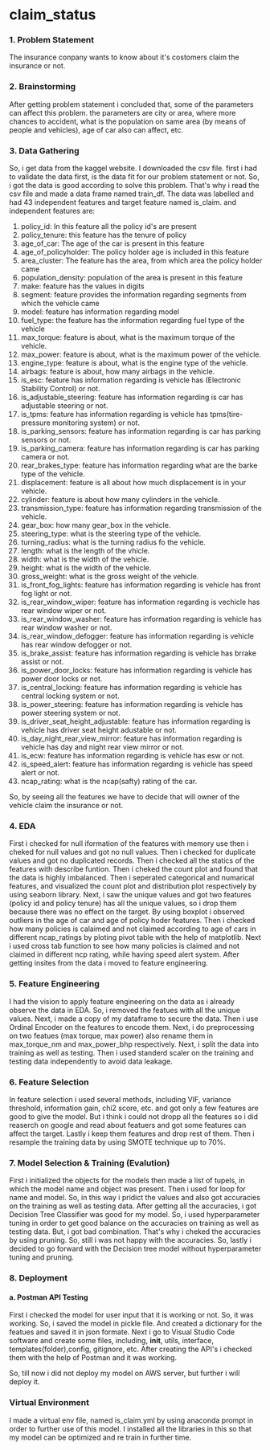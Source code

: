 # claim_status
### 1. Problem Statement
The insurance conpany wants to know about it's costomers claim the insurance or not.

### 2. Brainstorming 
After getting problem statement  i concluded that, some of the parameters can affect this problem. the parameters are city or area, where more chances to accident, what is the population on same area (by means of people and vehicles), age of car also can affect, etc.

### 3. Data Gathering
So, i get data from the kaggel website. I downloaded the csv file. first i had to validate the data first, is the data fit for our problem statement or not. So, i got the data is good according to solve this problem. That's why i read the csv file and made a data frame named train_df.
The data was labelled and had 43 independent features and target feature named is_claim. and independent features are:

1. policy_id: In this feature all the policy id's are present
2. policy_tenure: this feature has the tenure of policy
3. age_of_car: The age of the car is present in this feature
4. age_of_policyholder: The policy holder age is included in this feature
5. area_cluster: The feature has the area, from which area the policy holder came
6. population_density: population of the area is present in this feature
7. make: feature has the values in digits
8. segment: feature provides the information regarding segments from which the vehicle came
9. model: feature has information regarding model
10. fuel_type: the feature has the information regarding fuel type of the vehicle
11. max_torque: feature is about, what is the maximum torque of the vehicle.
12. max_power: feature is about, what is the maximum power of the vehicle.
13. engine_type: feature is about, what is the engine type of the vehicle.	
14. airbags: feature is about, how many airbags in the vehicle.	
15. is_esc: feature has information regarding is vehicle has (Electronic Stability Control) or not.
16. is_adjustable_steering: feature has information regarding is car has adjustable steering or not.
17. is_tpms: feature has information regarding is vehicle has tpms(tire-pressure monitoring system) or not.
18. is_parking_sensors: feature has information regarding is car has parking sensors or not.	
19. is_parking_camera: feature has information regarding is car has parking camera or not.
20. rear_brakes_type: feature has information regarding what are the barke type of the vehicle.	
21. displacement: feature is all about how much displacement is in your vehicle.
22. cylinder: feature is about how many cylinders in the vehicle.
23. transmission_type: feature has information regarding transmission of the vehicle.
24. gear_box: how many gear_box in the vehicle. 
25. steering_type: what is the steering type of the vehicle.
26. turning_radius: what is the turning radius fo the vehicle. 
27. length: what is the length of the vhicle.
28. width: what is the width of the vehicle.
29. height: what is the width of the vehicle. 
30. gross_weight: what is the gross weight of the vehicle. 
31. is_front_fog_lights: feature has information regarding is vehicle has front fog light or not.
32. is_rear_window_wiper: feature has information regarding is vechicle has rear window wiper or not.
33. is_rear_window_washer: feature has information regarding is vehicle has rear window washer or not.	
34. is_rear_window_defogger: feature has information regarding is vehicle has rear window defogger or not.
35. is_brake_assist: feature has information regarding is vehicle has brrake assist or not.	
36. is_power_door_locks: feature has information regarding is vehicle has power door locks or not.	
37. is_central_locking: feature has information regarding is vehicle has central locking system or not.	
38. is_power_steering: feature has information regarding is vehicle has power steering system or not.
39. is_driver_seat_height_adjustable: feature has information regarding is vehicle has driver seat height adustable or not.
40. is_day_night_rear_view_mirror: feature has information regarding is vehicle has day and night rear view mirror or not.
41. is_ecw: feature has information regarding is vehicle has esw or not.
42. is_speed_alert: feature has information regarding is vehicle has speed alert or not.
43. ncap_rating: what is the ncap(safty) rating of the car.

So, by seeing all the features we have to decide that will owner of the vehicle claim the insurance or not.

### 4. EDA
First i checked for null iformation of the features with memory use then i cheked for null values and got no null values. Then i checked for duplicate values and got no duplicated records. Then i checked all the statics of the features with describe funtion. Then i cheked the count plot and found that the data is highly imbalanced. Then i seperated categorical and numarical features, and visualized the count plot and distribution plot respectively by using seaborn library. Next, i saw the unique values and got two features (policy id and policy tenure) has all the unique values, so i drop them because there was no effect on the target. By using boxplot i observed outliers in the age of car and age  of policy hoder features. Then i checked how many policies is calaimed and not claimed according to age of cars in different ncap_ratings by ploting pivot table with the help of matplotlib. Next i used cross tab function to see how many policies is claimed and not claimed in different ncp rating, while having speed alert system. After getting insites from the data i moved to feature engineering.

### 5. Feature Engineering
I had the vision to apply feature engineering on the data as i already observe the data in EDA. So, i removed the featues with all the unique values. Next, i made a copy of my dataframe to secure the data. Then i use Ordinal Encoder on the features to encode them. Next, i do preprocessing on two featues (max torque, max power) also rename them in max_torque_nm and max_power_bhp respectively. Next, i split the data into training as well as testing. Then i used standerd scaler on the training and testing data independently to avoid data leakage.

### 6. Feature Selection
In feature selection i used several methods, including VIF, variance threshold, information gain, chi2 score, etc. and got only a few features are good to give the model. But i think i could not dropp all the features so i did reaserch on google and read about featuers and got some features can affect the target. Lastly i keep them features and drop rest of them. Then i resample the training data by using SMOTE technique up to 70%.

### 7. Model Selection & Training (Evalution)
First i initialized the objects for the models then made a list of tupels, in which the model name and object was present. Then i used for loop for name and model. So, in this way i pridict the values and also got accuracies on the training as well as testing data. After getting all the accuracies, i got Decision Tree Classifier was good for my model. So, i used hyperparameter tuning in order to get good balance on the accuracies on training as well as testing data. But, i got bad combination. That's why i cheked the accuracies by using pruning. So, still i was not happy with the accuracies. So, lastly i decided to go forward with the Decision tree model without hyperparameter tuning and pruning.

### 8. Deployment

#### a. Postman API Testing
First i checked the model for user input that it is working or not. So, it was working. So, i saved the model in pickle file. And created a dictionary for the featues and saved it in json formate. Next i go to Visual Studio Code software and create some files, including, __init__, utils, interface, templates(folder),config, gitignore, etc. After creating the API's i checked them with the help of Postman and it was working. 

So, till now i did not deploy my model on AWS server, but further i will deploy it. 

### Virtual Environment
I made a virtual env file, named is_claim.yml by using anaconda prompt in order to further use of this model. I installed all the libraries in this so that my model can be optimized and re train in further time. 


